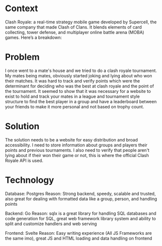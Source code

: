 # Context
Clash Royale: a real-time strategy mobile game developed by Supercell, the same company that made Clash of Clans. It blends elements of card collecting, tower defense, and multiplayer online battle arena (MOBA) games. Here’s a breakdown:

# Problem
I once went to a mate's house and we tried to do a clash royale tournament. My mates being mates, obviously started joking and lying about who won their matches. It was hard to track and verify points which were the determinant for deciding who was the best at clash royale and the point of the tournament. It seemed to show that it was necessary for a website to exist to hold and track your mates in a league and tournament style structure to find the best player in a group and have a leaderboard between your friends to make it more personal and not based on trophy count.

# Solution
The solution needs to be a website for easy distribution and broad accessibility. I need to store information about groups and players their points and previous tournaments. I also need to verify that people aren't lying about if their won their game or not, this is where the official Clash Royale API is used. 

# Technology
Database: Postgres
Reason: Strong backend, speedy, scalable and trusted, also great for dealing with formatted data like a group, person, and handling points

Backend: Go
Reason: sqlx is a great library for handling SQL databases and code generation for SQL, great web framework library system and ability to split and customize handlers and web serving

Frontend: Svelte
Reason: Easy writing experience (All JS Frameworks are the same imo), great JS and HTML loading and data handling on frontend


# 
